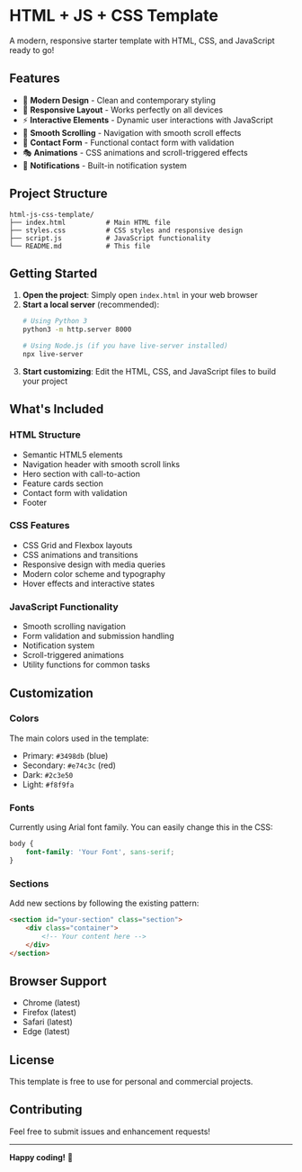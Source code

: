 # HTML + JS + CSS Template

A modern, responsive starter template with HTML, CSS, and JavaScript ready to go!

## Features

- 🎨 **Modern Design** - Clean and contemporary styling
- 📱 **Responsive Layout** - Works perfectly on all devices
- ⚡ **Interactive Elements** - Dynamic user interactions with JavaScript
- 🎯 **Smooth Scrolling** - Navigation with smooth scroll effects
- 📝 **Contact Form** - Functional contact form with validation
- 🎭 **Animations** - CSS animations and scroll-triggered effects
- 🔔 **Notifications** - Built-in notification system

## Project Structure

```
html-js-css-template/
├── index.html          # Main HTML file
├── styles.css          # CSS styles and responsive design
├── script.js           # JavaScript functionality
└── README.md           # This file
```

## Getting Started

1. **Open the project**: Simply open `index.html` in your web browser
2. **Start a local server** (recommended): 
   ```bash
   # Using Python 3
   python3 -m http.server 8000
   
   # Using Node.js (if you have live-server installed)
   npx live-server
   ```
3. **Start customizing**: Edit the HTML, CSS, and JavaScript files to build your project

## What's Included

### HTML Structure
- Semantic HTML5 elements
- Navigation header with smooth scroll links
- Hero section with call-to-action
- Feature cards section
- Contact form with validation
- Footer

### CSS Features
- CSS Grid and Flexbox layouts
- CSS animations and transitions
- Responsive design with media queries
- Modern color scheme and typography
- Hover effects and interactive states

### JavaScript Functionality
- Smooth scrolling navigation
- Form validation and submission handling
- Notification system
- Scroll-triggered animations
- Utility functions for common tasks

## Customization

### Colors
The main colors used in the template:
- Primary: `#3498db` (blue)
- Secondary: `#e74c3c` (red)
- Dark: `#2c3e50`
- Light: `#f8f9fa`

### Fonts
Currently using Arial font family. You can easily change this in the CSS:
```css
body {
    font-family: 'Your Font', sans-serif;
}
```

### Sections
Add new sections by following the existing pattern:
```html
<section id="your-section" class="section">
    <div class="container">
        <!-- Your content here -->
    </div>
</section>
```

## Browser Support

- Chrome (latest)
- Firefox (latest)
- Safari (latest)
- Edge (latest)

## License

This template is free to use for personal and commercial projects.

## Contributing

Feel free to submit issues and enhancement requests!

---

**Happy coding!** 🚀
